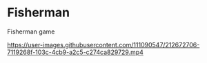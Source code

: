 # Fisherman
Fisherman game


https://user-images.githubusercontent.com/111090547/212672706-7119268f-103c-4cb9-a2c5-c274ca829729.mp4


